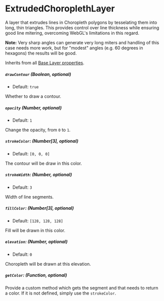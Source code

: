 # ExtrudedChoroplethLayer

A layer that extrudes lines in Choropleth polygons by tesselating them into
long, thin triangles. This provides control over line thickness
while ensuring good line mitering, overcoming WebGL's limitations in this
regard.

**Note:** Very sharp angles can generate very long miters and handling of this
case needs more work, but for "modest" angles (e.g. 60 degrees in hexagons)
the results will be good.

Inherits from all [Base Layer properties](/docs/layers/base-layer.md).



##### `drawContour` (Boolean, optional)

- Default: `true`

Whether to draw a contour.

##### `opacity` (Number, optional)

- Default: `1`

Change the opacity, from `0` to `1`.

##### `strokeColor`: (Number[3], optional)

- Default: `[0, 0, 0]`

The contour will be draw in this color.

##### `strokeWidth`: (Number, optional)

- Default: `3`

Width of line segments.

##### `fillColor`: (Number[3], optional)

- Default: `[128, 128, 128]`

Fill will be drawn in this color.

##### `elevation`: (Number, optional)

- Default: `0`

Choropleth will be drawn at this elevation.

##### `getColor`: (Function, optional)

Provide a custom method which gets the segment and that needs to return a color.
If it is not defined, simply use the `strokeColor`.
